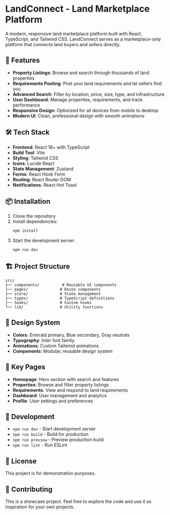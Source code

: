 # LandConnect - Land Marketplace Platform

A modern, responsive land marketplace platform built with React, TypeScript, and Tailwind CSS. LandConnect serves as a marketplace-only platform that connects land buyers and sellers directly.

## 🚀 Features

- **Property Listings**: Browse and search through thousands of land properties
- **Requirements Posting**: Post your land requirements and let sellers find you
- **Advanced Search**: Filter by location, price, size, type, and infrastructure
- **User Dashboard**: Manage properties, requirements, and track performance
- **Responsive Design**: Optimized for all devices from mobile to desktop
- **Modern UI**: Clean, professional design with smooth animations

## 🛠 Tech Stack

- **Frontend**: React 18+ with TypeScript
- **Build Tool**: Vite
- **Styling**: Tailwind CSS
- **Icons**: Lucide React
- **State Management**: Zustand
- **Forms**: React Hook Form
- **Routing**: React Router DOM
- **Notifications**: React Hot Toast

## 📦 Installation

1. Clone the repository
2. Install dependencies:
   ```bash
   npm install
   ```
3. Start the development server:
   ```bash
   npm run dev
   ```

## 🏗 Project Structure

```
src/
├── components/          # Reusable UI components
├── pages/              # Route components
├── store/              # State management
├── types/              # TypeScript definitions
├── hooks/              # Custom hooks
└── lib/                # Utility functions
```

## 🎨 Design System

- **Colors**: Emerald primary, Blue secondary, Gray neutrals
- **Typography**: Inter font family
- **Animations**: Custom Tailwind animations
- **Components**: Modular, reusable design system

## 📱 Key Pages

- **Homepage**: Hero section with search and features
- **Properties**: Browse and filter property listings
- **Requirements**: View and respond to land requirements
- **Dashboard**: User management and analytics
- **Profile**: User settings and preferences

## 🔧 Development

- `npm run dev` - Start development server
- `npm run build` - Build for production
- `npm run preview` - Preview production build
- `npm run lint` - Run ESLint

## 📄 License

This project is for demonstration purposes.

## 🤝 Contributing

This is a showcase project. Feel free to explore the code and use it as inspiration for your own projects.
</parameter>